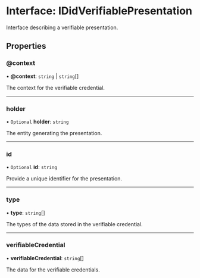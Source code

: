 # Interface: IDidVerifiablePresentation

Interface describing a verifiable presentation.

## Properties

### @context

• **@context**: `string` \| `string`[]

The context for the verifiable credential.

---

### holder

• `Optional` **holder**: `string`

The entity generating the presentation.

---

### id

• `Optional` **id**: `string`

Provide a unique identifier for the presentation.

---

### type

• **type**: `string`[]

The types of the data stored in the verifiable credential.

---

### verifiableCredential

• **verifiableCredential**: `string`[]

The data for the verifiable credentials.
